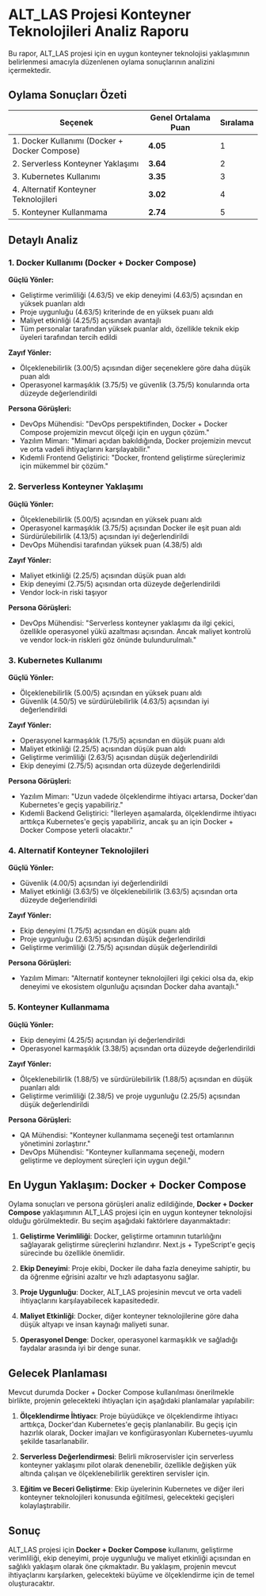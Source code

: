 # ALT_LAS Projesi Konteyner Teknolojileri Analiz Raporu

Bu rapor, ALT_LAS projesi için en uygun konteyner teknolojisi yaklaşımının belirlenmesi amacıyla düzenlenen oylama sonuçlarının analizini içermektedir.

## Oylama Sonuçları Özeti

| Seçenek | Genel Ortalama Puan | Sıralama |
|---------|---------------------|----------|
| 1. Docker Kullanımı (Docker + Docker Compose) | **4.05** | 1 |
| 2. Serverless Konteyner Yaklaşımı | **3.64** | 2 |
| 3. Kubernetes Kullanımı | **3.35** | 3 |
| 4. Alternatif Konteyner Teknolojileri | **3.02** | 4 |
| 5. Konteyner Kullanmama | **2.74** | 5 |

## Detaylı Analiz

### 1. Docker Kullanımı (Docker + Docker Compose)

**Güçlü Yönler:**
- Geliştirme verimliliği (4.63/5) ve ekip deneyimi (4.63/5) açısından en yüksek puanları aldı
- Proje uygunluğu (4.63/5) kriterinde de en yüksek puanı aldı
- Maliyet etkinliği (4.25/5) açısından avantajlı
- Tüm personalar tarafından yüksek puanlar aldı, özellikle teknik ekip üyeleri tarafından tercih edildi

**Zayıf Yönler:**
- Ölçeklenebilirlik (3.00/5) açısından diğer seçeneklere göre daha düşük puan aldı
- Operasyonel karmaşıklık (3.75/5) ve güvenlik (3.75/5) konularında orta düzeyde değerlendirildi

**Persona Görüşleri:**
- DevOps Mühendisi: "DevOps perspektifinden, Docker + Docker Compose projemizin mevcut ölçeği için en uygun çözüm."
- Yazılım Mimarı: "Mimari açıdan bakıldığında, Docker projemizin mevcut ve orta vadeli ihtiyaçlarını karşılayabilir."
- Kıdemli Frontend Geliştirici: "Docker, frontend geliştirme süreçlerimiz için mükemmel bir çözüm."

### 2. Serverless Konteyner Yaklaşımı

**Güçlü Yönler:**
- Ölçeklenebilirlik (5.00/5) açısından en yüksek puanı aldı
- Operasyonel karmaşıklık (3.75/5) açısından Docker ile eşit puan aldı
- Sürdürülebilirlik (4.13/5) açısından iyi değerlendirildi
- DevOps Mühendisi tarafından yüksek puan (4.38/5) aldı

**Zayıf Yönler:**
- Maliyet etkinliği (2.25/5) açısından düşük puan aldı
- Ekip deneyimi (2.75/5) açısından orta düzeyde değerlendirildi
- Vendor lock-in riski taşıyor

**Persona Görüşleri:**
- DevOps Mühendisi: "Serverless konteyner yaklaşımı da ilgi çekici, özellikle operasyonel yükü azaltması açısından. Ancak maliyet kontrolü ve vendor lock-in riskleri göz önünde bulundurulmalı."

### 3. Kubernetes Kullanımı

**Güçlü Yönler:**
- Ölçeklenebilirlik (5.00/5) açısından en yüksek puanı aldı
- Güvenlik (4.50/5) ve sürdürülebilirlik (4.63/5) açısından iyi değerlendirildi

**Zayıf Yönler:**
- Operasyonel karmaşıklık (1.75/5) açısından en düşük puanı aldı
- Maliyet etkinliği (2.25/5) açısından düşük puan aldı
- Geliştirme verimliliği (2.63/5) açısından düşük değerlendirildi
- Ekip deneyimi (2.75/5) açısından orta düzeyde değerlendirildi

**Persona Görüşleri:**
- Yazılım Mimarı: "Uzun vadede ölçeklendirme ihtiyacı artarsa, Docker'dan Kubernetes'e geçiş yapabiliriz."
- Kıdemli Backend Geliştirici: "İlerleyen aşamalarda, ölçeklendirme ihtiyacı arttıkça Kubernetes'e geçiş yapabiliriz, ancak şu an için Docker + Docker Compose yeterli olacaktır."

### 4. Alternatif Konteyner Teknolojileri

**Güçlü Yönler:**
- Güvenlik (4.00/5) açısından iyi değerlendirildi
- Maliyet etkinliği (3.63/5) ve ölçeklenebilirlik (3.63/5) açısından orta düzeyde değerlendirildi

**Zayıf Yönler:**
- Ekip deneyimi (1.75/5) açısından en düşük puanı aldı
- Proje uygunluğu (2.63/5) açısından düşük değerlendirildi
- Geliştirme verimliliği (2.75/5) açısından düşük değerlendirildi

**Persona Görüşleri:**
- Yazılım Mimarı: "Alternatif konteyner teknolojileri ilgi çekici olsa da, ekip deneyimi ve ekosistem olgunluğu açısından Docker daha avantajlı."

### 5. Konteyner Kullanmama

**Güçlü Yönler:**
- Ekip deneyimi (4.25/5) açısından iyi değerlendirildi
- Operasyonel karmaşıklık (3.38/5) açısından orta düzeyde değerlendirildi

**Zayıf Yönler:**
- Ölçeklenebilirlik (1.88/5) ve sürdürülebilirlik (1.88/5) açısından en düşük puanları aldı
- Geliştirme verimliliği (2.38/5) ve proje uygunluğu (2.25/5) açısından düşük değerlendirildi

**Persona Görüşleri:**
- QA Mühendisi: "Konteyner kullanmama seçeneği test ortamlarının yönetimini zorlaştırır."
- DevOps Mühendisi: "Konteyner kullanmama seçeneği, modern geliştirme ve deployment süreçleri için uygun değil."

## En Uygun Yaklaşım: Docker + Docker Compose

Oylama sonuçları ve persona görüşleri analiz edildiğinde, **Docker + Docker Compose** yaklaşımının ALT_LAS projesi için en uygun konteyner teknolojisi olduğu görülmektedir. Bu seçim aşağıdaki faktörlere dayanmaktadır:

1. **Geliştirme Verimliliği**: Docker, geliştirme ortamının tutarlılığını sağlayarak geliştirme süreçlerini hızlandırır. Next.js + TypeScript'e geçiş sürecinde bu özellikle önemlidir.

2. **Ekip Deneyimi**: Proje ekibi, Docker ile daha fazla deneyime sahiptir, bu da öğrenme eğrisini azaltır ve hızlı adaptasyonu sağlar.

3. **Proje Uygunluğu**: Docker, ALT_LAS projesinin mevcut ve orta vadeli ihtiyaçlarını karşılayabilecek kapasitededir.

4. **Maliyet Etkinliği**: Docker, diğer konteyner teknolojilerine göre daha düşük altyapı ve insan kaynağı maliyeti sunar.

5. **Operasyonel Denge**: Docker, operasyonel karmaşıklık ve sağladığı faydalar arasında iyi bir denge sunar.

## Gelecek Planlaması

Mevcut durumda Docker + Docker Compose kullanılması önerilmekle birlikte, projenin gelecekteki ihtiyaçları için aşağıdaki planlamalar yapılabilir:

1. **Ölçeklendirme İhtiyacı**: Proje büyüdükçe ve ölçeklendirme ihtiyacı arttıkça, Docker'dan Kubernetes'e geçiş planlanabilir. Bu geçiş için hazırlık olarak, Docker imajları ve konfigürasyonları Kubernetes-uyumlu şekilde tasarlanabilir.

2. **Serverless Değerlendirmesi**: Belirli mikroservisler için serverless konteyner yaklaşımı pilot olarak denenebilir, özellikle değişken yük altında çalışan ve ölçeklenebilirlik gerektiren servisler için.

3. **Eğitim ve Beceri Geliştirme**: Ekip üyelerinin Kubernetes ve diğer ileri konteyner teknolojileri konusunda eğitilmesi, gelecekteki geçişleri kolaylaştırabilir.

## Sonuç

ALT_LAS projesi için **Docker + Docker Compose** kullanımı, geliştirme verimliliği, ekip deneyimi, proje uygunluğu ve maliyet etkinliği açısından en sağlıklı yaklaşım olarak öne çıkmaktadır. Bu yaklaşım, projenin mevcut ihtiyaçlarını karşılarken, gelecekteki büyüme ve ölçeklendirme için de temel oluşturacaktır.
